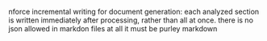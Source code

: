 nforce incremental writing for document generation: each analyzed section is written immediately after processing, rather than all at once. 
there is no json allowed in markdon files at all it must be purley markdown